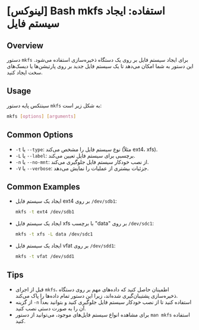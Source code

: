 # [لینوکس] Bash mkfs استفاده: ایجاد سیستم فایل

## Overview
دستور `mkfs` برای ایجاد سیستم فایل بر روی یک دستگاه ذخیره‌سازی استفاده می‌شود. این دستور به شما امکان می‌دهد تا یک سیستم فایل جدید بر روی پارتیشن‌ها یا دیسک‌های سخت ایجاد کنید.

## Usage
سینتکس پایه دستور `mkfs` به شکل زیر است:

```bash
mkfs [options] [arguments]
```

## Common Options
- `-t` یا `--type`: نوع سیستم فایل را مشخص می‌کند (مثلاً ext4، xfs).
- `-L` یا `--label`: برچسبی برای سیستم فایل تعیین می‌کند.
- `-n` یا `--no-mnt`: از نصب خودکار سیستم فایل جلوگیری می‌کند.
- `-V` یا `--verbose`: جزئیات بیشتری از عملیات را نمایش می‌دهد.

## Common Examples
- ایجاد یک سیستم فایل ext4 بر روی `/dev/sdb1`:
  ```bash
  mkfs -t ext4 /dev/sdb1
  ```

- ایجاد یک سیستم فایل xfs با برچسب "data" بر روی `/dev/sdc1`:
  ```bash
  mkfs -t xfs -L data /dev/sdc1
  ```

- ایجاد یک سیستم فایل vfat بر روی `/dev/sdd1`:
  ```bash
  mkfs -t vfat /dev/sdd1
  ```

## Tips
- قبل از اجرای `mkfs`، اطمینان حاصل کنید که داده‌های مهم بر روی دستگاه ذخیره‌سازی پشتیبان‌گیری شده‌اند، زیرا این دستور تمام داده‌ها را پاک می‌کند.
- از گزینه `-n` استفاده کنید تا از نصب خودکار سیستم فایل جلوگیری کنید و بتوانید بعداً آن را به صورت دستی نصب کنید.
- برای مشاهده انواع سیستم فایل‌های موجود، می‌توانید از دستور `man mkfs` استفاده کنید.